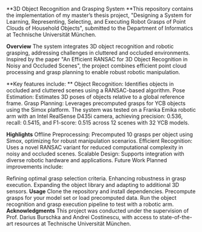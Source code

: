 **3D Object Recognition and Grasping System
**This repository contains the implementation of my master’s thesis project, "Designing a System for Learning, Representing, Selecting, and Executing Robot Grasps of Point Clouds of Household Objects", submitted to the Department of Informatics at Technische Universität München.

**Overview**
The system integrates 3D object recognition and robotic grasping, addressing challenges in cluttered and occluded environments. Inspired by the paper "An Efficient RANSAC for 3D Object Recognition in Noisy and Occluded Scenes", the project combines efficient point cloud processing and grasp planning to enable robust robotic manipulation.

**Key features include:
**
Object Recognition: Identifies objects in occluded and cluttered scenes using a RANSAC-based algorithm.
Pose Estimation: Estimates 3D poses of objects relative to a global reference frame.
Grasp Planning: Leverages precomputed grasps for YCB objects using the Simox platform.
The system was tested on a Franka Emika robotic arm with an Intel RealSense D435i camera, achieving precision: 0.536, recall: 0.5415, and F1-score: 0.515 across 12 scenes with 32 YCB models.

**Highlights**
Offline Preprocessing: Precomputed 10 grasps per object using Simox, optimizing for robust manipulation scenarios.
Efficient Recognition: Uses a novel RANSAC variant for reduced computational complexity in noisy and occluded scenes.
Scalable Design: Supports integration with diverse robotic hardware and applications.
Future Work
Planned improvements include:

Refining optimal grasp selection criteria.
Enhancing robustness in grasp execution.
Expanding the object library and adapting to additional 3D sensors.
**Usage**
Clone the repository and install dependencies.
Precompute grasps for your model set or load precomputed data.
Run the object recognition and grasp execution pipeline to test with a robotic arm.
**Acknowledgments**
This project was conducted under the supervision of Prof. Darius Burschka and Andrei Costinescu, with access to state-of-the-art resources at Technische Universität München.

